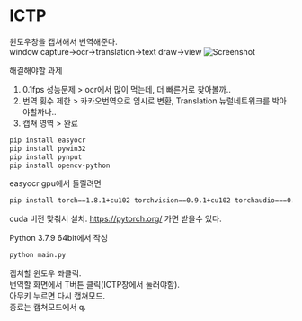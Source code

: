 # ICTP
윈도우창을 캡쳐해서 번역해준다.<br />
window capture->ocr->translation->text draw->view
![Screenshot](https://github.com/AjenaEYo/ICTP/blob/develop/example/ictp_first.gif)

해결해야할 과제
1. 0.1fps 성능문제 > ocr에서 많이 먹는데, 더 빠른거로 찾아볼까..
2. 번역 횟수 제한 > 카카오번역으로 임시로 변환, Translation 뉴럴네트워크를 박아야할까나..
3. 캡쳐 영역 > 완료

``` bash
pip install easyocr
pip install pywin32
pip install pynput
pip install opencv-python
```
easyocr gpu에서 돌릴려면
``` bash
pip install torch==1.8.1+cu102 torchvision==0.9.1+cu102 torchaudio===0.8.1 -f https://download.pytorch.org/whl/torch_stable.html
```
cuda 버전 맞춰서 설치. https://pytorch.org/ 가면 받을수 있다.

Python 3.7.9 64bit에서 작성

``` bash
python main.py
```

캡쳐할 윈도우 좌클릭.<br />
번역할 화면에서 T버튼 클릭(ICTP창에서 눌러야함).<br />
아무키 누르면 다시 캡쳐모드.<br />
종료는 캡쳐모드에서 q.<br />
